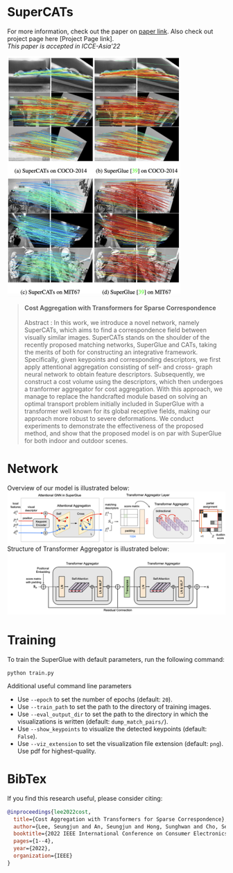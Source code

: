 # SuperCATs
For more information, check out the paper on [paper link](https://ieeexplore.ieee.org/document/9954872). Also check out project page here [Project Page link].<br>
*This paper is accepted in ICCE-Asia'22*

<img src="fig/result1.png" width="400"> <img src="fig/result2.png" width="400">

>**Cost Aggregation with Transformers for Sparse Correspondence** <br><br>
>Abstract : In this work, we introduce a novel network, namely SuperCATs, which aims to find a correspondence field between visually similar images. SuperCATs stands on the shoulder of the recently proposed matching networks, SuperGlue and CATs, taking the merits of both for constructing an integrative framework. Specifically, given keypoints and corresponding descriptors, we first apply attentional aggregation consisting of self- and cross- graph neural network to obtain feature descriptors. Subsequently, we construct a cost volume using the descriptors, which then undergoes a tranformer aggregator for cost aggregation. With this approach, we manage to replace the handcrafted module based on solving an optimal transport problem initially included in SuperGlue with a transformer well known for its global receptive fields, making our approach more robust to severe deformations. We conduct experiments to demonstrate the effectiveness of the proposed method, and show that the proposed model is on par with SuperGlue for both indoor and outdoor scenes.


# Network
Overview of our model is illustrated below:
![overview](fig/overview.png)
Structure of Transformer Aggregator is illustrated below:
![aggregator](fig/aggregator.png)

# Training
To train the SuperGlue with default parameters, run the following command:
```
python train.py
```
Additional useful command line parameters

* Use `--epoch` to set the number of epochs (default: `20`).
* Use `--train_path` to set the path to the directory of training images.
* Use `--eval_output_dir` to set the path to the directory in which the visualizations is written (default: `dump_match_pairs/`).
* Use `--show_keypoints` to visualize the detected keypoints (default: `False`).
* Use `--viz_extension` to set the visualization file extension (default: `png`). Use pdf for highest-quality.

# BibTex
If you find this research useful, please consider citing:
```BibTex
@inproceedings{lee2022cost,
  title={Cost Aggregation with Transformers for Sparse Correspondence},
  author={Lee, Seungjun and An, Seungjun and Hong, Sunghwan and Cho, Seokju and Nam, Jisu and Hong, Susung and Kim, Seungryong},
  booktitle={2022 IEEE International Conference on Consumer Electronics-Asia (ICCE-Asia)},
  pages={1--4},
  year={2022},
  organization={IEEE}
}
```
